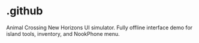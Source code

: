 # .github
Animal Crossing New Horizons UI simulator. Fully offline interface demo for island tools, inventory, and NookPhone menu.
